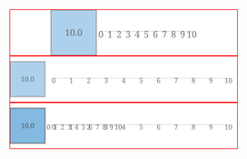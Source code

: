 <img style="border:1px solid red; float: left" src="other/testAlpha.svg">

<img style="border:1px solid red; float: left" src="other/testBeta.svg">

<img style="border:1px solid red; float: left" src="other/testab.svg">

